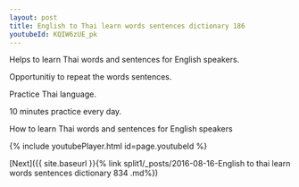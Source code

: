 ```yaml
---
layout: post
title: English to Thai learn words sentences dictionary 186 
youtubeId: KQIW6zUE_pk
---
```

 
 
Helps to learn Thai words and sentences for English speakers.

Opportunitiy to repeat the words sentences. 

Practice Thai language. 
 
10 minutes practice every day. 
 
How to learn Thai words and sentences for English speakers 
 
{% include youtubePlayer.html id=page.youtubeId %}
 
 
[Next]({{ site.baseurl }}{% link  split1/_posts/2016-08-16-English to thai learn words sentences dictionary 834 .md%})
 
